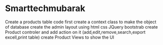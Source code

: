 # Smarttechmubarak
Create a products table code first
create a context class to make the object of database
create the admin layout using html css JQuery bootstrab 
create Product controler and add action on it (add,edit,remove,search,export excell,print table)
create Product Views to show the UI
